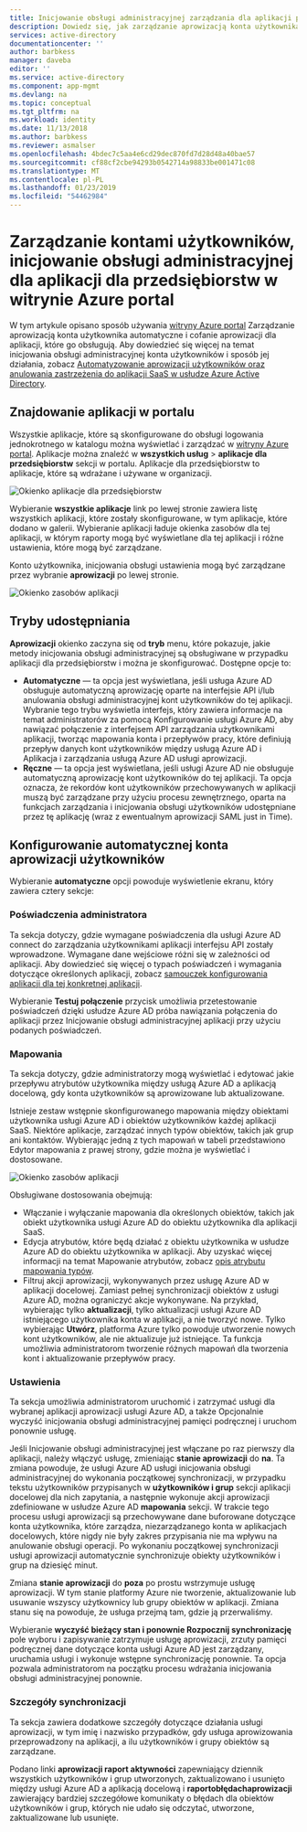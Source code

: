 ```yaml
---
title: Inicjowanie obsługi administracyjnej zarządzania dla aplikacji przedsiębiorstwa w usłudze Azure Active Directory użytkownika | Dokumentacja firmy Microsoft
description: Dowiedz się, jak zarządzanie aprowizacją konta użytkownika dla aplikacji korporacyjnych przy użyciu usługi Azure Active Directory
services: active-directory
documentationcenter: ''
author: barbkess
manager: daveba
editor: ''
ms.service: active-directory
ms.component: app-mgmt
ms.devlang: na
ms.topic: conceptual
ms.tgt_pltfrm: na
ms.workload: identity
ms.date: 11/13/2018
ms.author: barbkess
ms.reviewer: asmalser
ms.openlocfilehash: 4bdec7c5aa4e6cd29dec870fd7d28d48a40bae57
ms.sourcegitcommit: cf88cf2cbe94293b0542714a98833be001471c08
ms.translationtype: MT
ms.contentlocale: pl-PL
ms.lasthandoff: 01/23/2019
ms.locfileid: "54462984"
---
```

# <a name="managing-user-account-provisioning-for-enterprise-apps-in-the-azure-portal"></a>Zarządzanie kontami użytkowników, inicjowanie obsługi administracyjnej dla aplikacji dla przedsiębiorstw w witrynie Azure portal
W tym artykule opisano sposób używania [witryny Azure portal](https://portal.azure.com) Zarządzanie aprowizacją konta użytkownika automatyczne i cofanie aprowizacji dla aplikacji, które go obsługują. Aby dowiedzieć się więcej na temat inicjowania obsługi administracyjnej konta użytkowników i sposób jej działania, zobacz [Automatyzowanie aprowizacji użytkowników oraz anulowania zastrzeżenia do aplikacji SaaS w usłudze Azure Active Directory](user-provisioning.md).

## <a name="finding-your-apps-in-the-portal"></a>Znajdowanie aplikacji w portalu
Wszystkie aplikacje, które są skonfigurowane do obsługi logowania jednokrotnego w katalogu można wyświetlać i zarządzać w [witryny Azure portal](https://portal.azure.com). Aplikacje można znaleźć w **wszystkich usług** &gt; **aplikacje dla przedsiębiorstw** sekcji w portalu. Aplikacje dla przedsiębiorstw to aplikacje, które są wdrażane i używane w organizacji.

![Okienko aplikacje dla przedsiębiorstw](./media/configure-automatic-user-provisioning-portal/enterprise-apps-pane.png)

Wybieranie **wszystkie aplikacje** link po lewej stronie zawiera listę wszystkich aplikacji, które zostały skonfigurowane, w tym aplikacje, które dodano w galerii. Wybieranie aplikacji ładuje okienka zasobów dla tej aplikacji, w którym raporty mogą być wyświetlane dla tej aplikacji i różne ustawienia, które mogą być zarządzane.

Konto użytkownika, inicjowania obsługi ustawienia mogą być zarządzane przez wybranie **aprowizacji** po lewej stronie.

![Okienko zasobów aplikacji](./media/configure-automatic-user-provisioning-portal/enterprise-apps-provisioning.png)

## <a name="provisioning-modes"></a>Tryby udostępniania
**Aprowizacji** okienko zaczyna się od **tryb** menu, które pokazuje, jakie metody inicjowania obsługi administracyjnej są obsługiwane w przypadku aplikacji dla przedsiębiorstw i można je skonfigurować. Dostępne opcje to:

* **Automatyczne** — ta opcja jest wyświetlana, jeśli usługa Azure AD obsługuje automatyczną aprowizację oparte na interfejsie API i/lub anulowania obsługi administracyjnej kont użytkowników do tej aplikacji. Wybranie tego trybu wyświetla interfejs, który zawiera informacje na temat administratorów za pomocą Konfigurowanie usługi Azure AD, aby nawiązać połączenie z interfejsem API zarządzania użytkownikami aplikacji, tworząc mapowania konta i przepływów pracy, które definiują przepływ danych kont użytkowników między usługą Azure AD i Aplikacja i zarządzania usługą Azure AD usługi aprowizacji.
* **Ręczne** — ta opcja jest wyświetlana, jeśli usługi Azure AD nie obsługuje automatyczną aprowizację kont użytkowników do tej aplikacji. Ta opcja oznacza, że rekordów kont użytkowników przechowywanych w aplikacji muszą być zarządzane przy użyciu procesu zewnętrznego, oparta na funkcjach zarządzania i inicjowania obsługi użytkowników udostępniane przez tę aplikację (wraz z ewentualnym aprowizacji SAML just in Time).

## <a name="configuring-automatic-user-account-provisioning"></a>Konfigurowanie automatycznej konta aprowizacji użytkowników
Wybieranie **automatyczne** opcji powoduje wyświetlenie ekranu, który zawiera cztery sekcje:

### <a name="admin-credentials"></a>Poświadczenia administratora
Ta sekcja dotyczy, gdzie wymagane poświadczenia dla usługi Azure AD connect do zarządzania użytkownikami aplikacji interfejsu API zostały wprowadzone. Wymagane dane wejściowe różni się w zależności od aplikacji. Aby dowiedzieć się więcej o typach poświadczeń i wymagania dotyczące określonych aplikacji, zobacz [samouczek konfigurowania aplikacji dla tej konkretnej aplikacji](user-provisioning.md).

Wybieranie **Testuj połączenie** przycisk umożliwia przetestowanie poświadczeń dzięki usłudze Azure AD próba nawiązania połączenia do aplikacji przez Inicjowanie obsługi administracyjnej aplikacji przy użyciu podanych poświadczeń.

### <a name="mappings"></a>Mapowania
Ta sekcja dotyczy, gdzie administratorzy mogą wyświetlać i edytować jakie przepływu atrybutów użytkownika między usługą Azure AD a aplikacją docelową, gdy konta użytkowników są aprowizowane lub aktualizowane.

Istnieje zestaw wstępnie skonfigurowanego mapowania między obiektami użytkownika usługi Azure AD i obiektów użytkowników każdej aplikacji SaaS. Niektóre aplikacje, zarządzać innych typów obiektów, takich jak grup ani kontaktów. Wybierając jedną z tych mapowań w tabeli przedstawiono Edytor mapowania z prawej strony, gdzie można je wyświetlać i dostosowane.

![Okienko zasobów aplikacji](./media/configure-automatic-user-provisioning-portal/enterprise-apps-provisioning-mapping.png)

Obsługiwane dostosowania obejmują:

* Włączanie i wyłączanie mapowania dla określonych obiektów, takich jak obiekt użytkownika usługi Azure AD do obiektu użytkownika dla aplikacji SaaS.
* Edycja atrybutów, które będą działać z obiektu użytkownika w usłudze Azure AD do obiektu użytkownika w aplikacji. Aby uzyskać więcej informacji na temat Mapowanie atrybutów, zobacz [opis atrybutu mapowania typów](customize-application-attributes.md#understanding-attribute-mapping-types).
* Filtruj akcji aprowizacji, wykonywanych przez usługę Azure AD w aplikacji docelowej. Zamiast pełnej synchronizacji obiektów z usługi Azure AD, można ograniczyć akcje wykonywane. Na przykład, wybierając tylko **aktualizacji**, tylko aktualizacji usługi Azure AD istniejącego użytkownika konta w aplikacji, a nie tworzyć nowe. Tylko wybierając **Utwórz**, platforma Azure tylko powoduje utworzenie nowych kont użytkowników, ale nie aktualizuje już istniejące. Ta funkcja umożliwia administratorom tworzenie różnych mapowań dla tworzenia kont i aktualizowanie przepływów pracy.

### <a name="settings"></a>Ustawienia
Ta sekcja umożliwia administratorom uruchomić i zatrzymać usługi dla wybranej aplikacji aprowizacji usługi Azure AD, a także Opcjonalnie wyczyść inicjowania obsługi administracyjnej pamięci podręcznej i uruchom ponownie usługę.

Jeśli Inicjowanie obsługi administracyjnej jest włączane po raz pierwszy dla aplikacji, należy włączyć usługę, zmieniając **stanie aprowizacji** do **na**. Ta zmiana powoduje, że usługi Azure AD usługi inicjowania obsługi administracyjnej do wykonania początkowej synchronizacji, w przypadku tekstu użytkowników przypisanych w **użytkowników i grup** sekcji aplikacji docelowej dla nich zapytania, a następnie wykonuje akcji aprowizacji zdefiniowane w usłudze Azure AD **mapowania** sekcji. W trakcie tego procesu usługi aprowizacji są przechowywane dane buforowane dotyczące konta użytkownika, które zarządza, niezarządzanego konta w aplikacjach docelowych, które nigdy nie były zakres przypisania nie ma wpływu na anulowanie obsługi operacji. Po wykonaniu początkowej synchronizacji usługi aprowizacji automatycznie synchronizuje obiekty użytkowników i grup na dziesięć minut.

Zmiana **stanie aprowizacji** do **poza** po prostu wstrzymuje usługę aprowizacji. W tym stanie platformy Azure nie tworzenie, aktualizowanie lub usuwanie wszyscy użytkownicy lub grupy obiektów w aplikacji. Zmiana stanu się na powoduje, że usługa przejmą tam, gdzie ją przerwaliśmy.

Wybieranie **wyczyść bieżący stan i ponownie Rozpocznij synchronizację** pole wyboru i zapisywanie zatrzymuje usługę aprowizacji, zrzuty pamięci podręcznej dane dotyczące konta usługi Azure AD jest zarządzany, uruchamia usługi i wykonuje wstępne synchronizację ponownie. Ta opcja pozwala administratorom na początku procesu wdrażania inicjowania obsługi administracyjnej ponownie.

### <a name="synchronization-details"></a>Szczegóły synchronizacji
Ta sekcja zawiera dodatkowe szczegóły dotyczące działania usługi aprowizacji, w tym imię i nazwisko przypadków, gdy usługa aprowizowania przeprowadzony na aplikacji, a ilu użytkowników i grupy obiektów są zarządzane.

Podano linki **aprowizacji raport aktywności** zapewniający dziennik wszystkich użytkowników i grup utworzonych, zaktualizowano i usunięto między usługi Azure AD a aplikacją docelową i **raportobłędachaprowizacji** zawierający bardziej szczegółowe komunikaty o błędach dla obiektów użytkowników i grup, których nie udało się odczytać, utworzone, zaktualizowane lub usunięte. 



